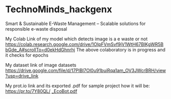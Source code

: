 # TechnoMinds_hackgenx
Smart &amp; Sustainable E-Waste Management – Scalable solutions for responsible e-waste disposal

My Colab Link of my model which detects image is a e waste or not https://colab.research.google.com/drive/1OIpFVmSvf9jV1WtH67BlKgWR5BbGde_A#scrollTo=d0ekHdGhnrhj
The above colaboratory is in progress and it checks for epochs

My dataset link of image datasets   https://drive.google.com/file/d/17PlBI7Ol0u91buiRqa1am_OV3JWcrBRH/view?usp=drive_link

My prot.io link and its exported .pdf for sample project how it will be:
https://pr.to/7Y80QL/
[_EcoBot.pdf](https://github.com/user-attachments/files/19777446/_EcoBot.pdf)

